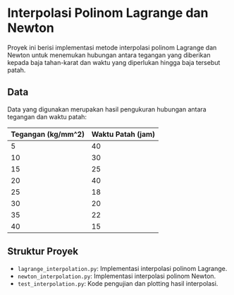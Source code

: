# Interpolasi Polinom Lagrange dan Newton

Proyek ini berisi implementasi metode interpolasi polinom Lagrange dan Newton untuk menemukan hubungan antara tegangan yang diberikan kepada baja tahan-karat dan waktu yang diperlukan hingga baja tersebut patah.

## Data
Data yang digunakan merupakan hasil pengukuran hubungan antara tegangan dan waktu patah:

| Tegangan (kg/mm^2) | Waktu Patah (jam) |
|--------------------|-------------------|
| 5                  | 40                |
| 10                 | 30                |
| 15                 | 25                |
| 20                 | 40                |
| 25                 | 18                |
| 30                 | 20                |
| 35                 | 22                |
| 40                 | 15                |

## Struktur Proyek
- `lagrange_interpolation.py`: Implementasi interpolasi polinom Lagrange.
- `newton_interpolation.py`: Implementasi interpolasi polinom Newton.
- `test_interpolation.py`: Kode pengujian dan plotting hasil interpolasi.

